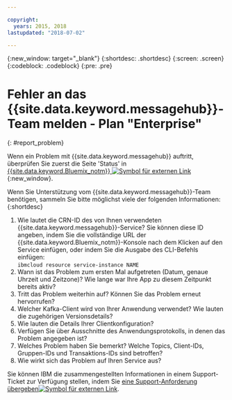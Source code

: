 ```yaml
---

copyright:
  years: 2015, 2018
lastupdated: "2018-07-02"

---
```


{:new_window: target="_blank"}
{:shortdesc: .shortdesc}
{:screen: .screen}
{:codeblock: .codeblock}
{:pre: .pre}

# Fehler an das {{site.data.keyword.messagehub}}-Team melden - Plan "Enterprise"
{: #report_problem}

Wenn ein Problem mit {{site.data.keyword.messagehub}} auftritt, überprüfen Sie zuerst die Seite 'Status' in [{{site.data.keyword.Bluemix_notm}} ![Symbol für externen Link](../../icons/launch-glyph.svg "Symbol für externen Link")](https://console.bluemix.net/status){:new_window}.

Wenn Sie Unterstützung vom {{site.data.keyword.messagehub}}-Team benötigen, sammeln Sie bitte möglichst viele der folgenden Informationen:
{:shortdesc}

1. Wie lautet die CRN-ID des von Ihnen verwendeten {{site.data.keyword.messagehub}}-Service?
     Sie können diese ID angeben, indem Sie die vollständige URL der
   {{site.data.keyword.Bluemix_notm}}-Konsole nach dem Klicken auf den
   Service einfügen, oder indem Sie die Ausgabe des CLI-Befehls einfügen:<br/>
   <code>ibmcloud resource service-instance NAME</code>
1. Wann ist das Problem zum ersten Mal aufgetreten (Datum, genaue Uhrzeit und Zeitzone)?
   Wie lange war Ihre App zu diesem Zeitpunkt bereits aktiv?
1. Tritt das Problem weiterhin auf? Können Sie das Problem erneut hervorrufen?
1. Welcher Kafka-Client wird von Ihrer Anwendung verwendet? Wie lauten die zugehörigen Versionsdetails?
1. Wie lauten die Details Ihrer Clientkonfiguration?
1. Verfügen Sie über Ausschnitte des Anwendungsprotokolls, in denen das Problem angegeben ist?
1. Welches Problem haben Sie bemerkt? Welche Topics, Client-IDs, Gruppen-IDs und
   Transaktions-IDs sind betroffen?
1. Wie wirkt sich das Problem auf Ihren Service aus?

Sie können IBM die zusammengestellten Informationen in einem Support-Ticket zur Verfügung stellen, indem Sie [eine Support-Anforderung übergeben![Symbol für externen Link](../../icons/launch-glyph.svg "Symbol für externen Link")](/docs/get-support/howtogetsupport.html#open-ticket).










